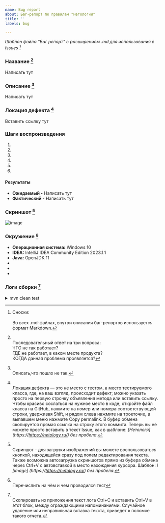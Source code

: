```yaml
---
name: Bug report
about: Баг-репорт по правилам "Нетологии"
title: ''
labels: bug

---
```

*Шаблон файла "Баг репорт" с расширением .md для использования в Issues [^1]*
[^1]: Сноски:<br><br>Во всех .md-файлах, внутри описания баг-репортов используется формат Markdown.

### Название [^2]
Написать тут

<!-- Писать над этой строкой, текст ниже окажется в сносках -->
[^2]: <br>Последовательный ответ на три вопроса:
<br>  ЧТО не так работает?
<br>  ГДЕ не работает, в каком месте продукта?
<br>  КОГДА данная проблема проявляется?

### Описание [^3]
Написать тут

<!-- Писать над этой строкой, текст ниже окажется в сносках -->
[^3]: <br>Описать,что пошло не так.

### Локация дефекта [^4]
Вставить ссылку тут

<!-- Писать над этой строкой, текст ниже окажется в сносках -->
[^4]: <br>Локация дефекта — это не место с тестом, а место тестируемого класса, где, на ваш взгляд, происходит дефект; можно указать просто на первую строчку объявления метода или вставить ссылку.
Чтобы красиво сослаться на нужное место в коде, откройте файл класса на GitHub, нажмите на номер или номера соответствующей строки, удерживая Shift, и рядом слева нажмите на троеточие, в выпавшем меню нажмите Copy permalink. В буфер обмена скопируется прямая ссылка на строку этого коммита. Теперь вы её можете просто вставить в текст Issue, как в шаблоне: *[Нетологя] (https://https://netology.ru/) без пробела*.

### Шаги воспроизведения
1. 
2. 
3. 
4. 
5. 
6. 

#### Результаты
* **Ожидаемый -**  Написать тут
* **Фактический -** Написать тут

### Скриншот [^5]
![image]( )

<!-- Писать над этой строкой, текст ниже окажется в сносках -->
[^5]: <br>Скриншот - для загрузки изображений вы можете воспользоваться кнопкой, находящейся сразу под полем редактирования текста. Также возможна автозагрузка скриншотов прямо из буфера обмена через Ctrl+V с автовставкой в место нахождения курсора. Шаблон: *![image] (https://https://netology.ru/) без пробела*.

### Окружение [^6]
* **Операционная система:** Windows 10
* **IDEA:** IntelliJ IDEA Community Edition 2023.1.1
* **Java:** OpenJDK 11
*
*
*

<!-- Писать над этой строкой, текст ниже окажется в сносках -->
[^6]: <br>Перечислить на чём и чем проводился тест

### Логи сборки [^7]
<!-- ВНИМАНИЕ, НЕ ТРОГАТЬ СЛЕДУЩЮУ СТРОКУ -->
[^7]: <br>Скопировать из приложения текст лога Ctrl+C и вставить Ctrl+V в этот блок, между ограждающими напоминаниями. Случайное удаление или неправильная вставка текста, приведет к поломке такого отчета.
<!-- ВНИМАНИЕ, НЕ ТРОГАТЬ СЛЕДУЩИЕ 5 СТРОК -->
<details>
<summary>mvn clean test</summary>
  
```txt
<!-- Вставить ПОД этой строкой, лог ошибки из приложения -->

ТУТ ВСТАВИТЬ ЛОГ

<!-- Вставить НАД этой строкой, лог ошибки из приложения -->
```
</details>
<!-- ВНИМАНИЕ, НЕ ТРОГАТЬ 3 СТРОКИ НАД ЭТОЙ -->
